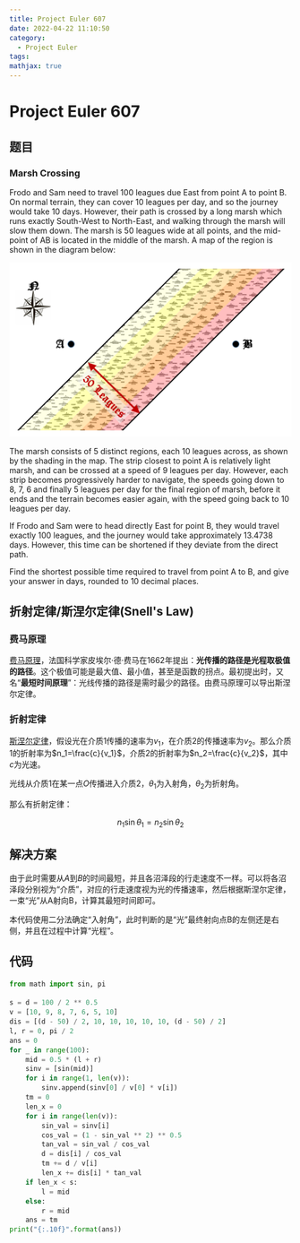 ```yaml
---
title: Project Euler 607
date: 2022-04-22 11:10:50
category:
  - Project Euler
tags:
mathjax: true
---
```

<escape><!-- more --></escape>

# Project Euler 607

## 题目

### Marsh Crossing

Frodo and Sam need to travel 100 leagues due East from point A to point B. On normal terrain, they can cover 10 leagues per day, and so the journey would take 10 days. However, their path is crossed by a long marsh which runs exactly South-West to North-East, and walking through the marsh will slow them down. The marsh is 50 leagues wide at all points, and the mid-point of AB is located in the middle of the marsh. A map of the region is shown in the diagram below:

![](../images/p607_marsh.png)

The marsh consists of 5 distinct regions, each 10 leagues across, as shown by the shading in the map. The strip closest to point A is relatively light marsh, and can be crossed at a speed of 9 leagues per day. However, each strip becomes progressively harder to navigate, the speeds going down to 8, 7, 6 and finally 5 leagues per day for the final region of marsh, before it ends and the terrain becomes easier again, with the speed going back to 10 leagues per day.

If Frodo and Sam were to head directly East for point B, they would travel exactly 100 leagues, and the journey would take approximately 13.4738 days. However, this time can be shortened if they deviate from the direct path.

Find the shortest possible time required to travel from point A to B, and give your answer in days, rounded to 10 decimal places.

## 折射定律/斯涅尔定律(Snell's Law)

### 费马原理

[费马原理](https://en.wikipedia.org/wiki/Fermat%27s_principle)，法国科学家皮埃尔·德·费马在1662年提出：**光传播的路径是光程取极值的路径**。这个极值可能是最大值、最小值，甚至是函数的拐点。最初提出时，又名“**最短时间原理**”：光线传播的路径是需时最少的路径。由费马原理可以导出斯涅尔定律。

### 折射定律

[斯涅尔定律](https://en.wikipedia.org/wiki/Snell%27s_law)，假设光在介质1传播的速率为$v_1$，在介质2的传播速率为$v_2$。那么介质1的折射率为$n_1=\frac{c}{v_1}$，介质2的折射率为$n_2=\frac{c}{v_2}$，其中$c$为光速。

光线从介质1在某一点$O$传播进入介质2，$\theta_1$为入射角，$\theta_2$为折射角。

那么有折射定律：

$$n_1\sin \theta_1=n_2\sin\theta_2$$

## 解决方案

由于此时需要从$A$到$B$的时间最短，并且各沼泽段的行走速度不一样。可以将各沼泽段分别视为“介质”，对应的行走速度视为光的传播速率，然后根据斯涅尔定律，一束“光”从A射向B，计算其最短时间即可。

本代码使用二分法确定“入射角”，此时判断的是“光”最终射向点B的左侧还是右侧，并且在过程中计算“光程”。

## 代码

```Python
from math import sin, pi

s = d = 100 / 2 ** 0.5
v = [10, 9, 8, 7, 6, 5, 10]
dis = [(d - 50) / 2, 10, 10, 10, 10, 10, (d - 50) / 2]
l, r = 0, pi / 2
ans = 0
for _ in range(100):
    mid = 0.5 * (l + r)
    sinv = [sin(mid)]
    for i in range(1, len(v)):
        sinv.append(sinv[0] / v[0] * v[i])
    tm = 0
    len_x = 0
    for i in range(len(v)):
        sin_val = sinv[i]
        cos_val = (1 - sin_val ** 2) ** 0.5
        tan_val = sin_val / cos_val
        d = dis[i] / cos_val
        tm += d / v[i]
        len_x += dis[i] * tan_val
    if len_x < s:
        l = mid
    else:
        r = mid
    ans = tm
print("{:.10f}".format(ans))
```
